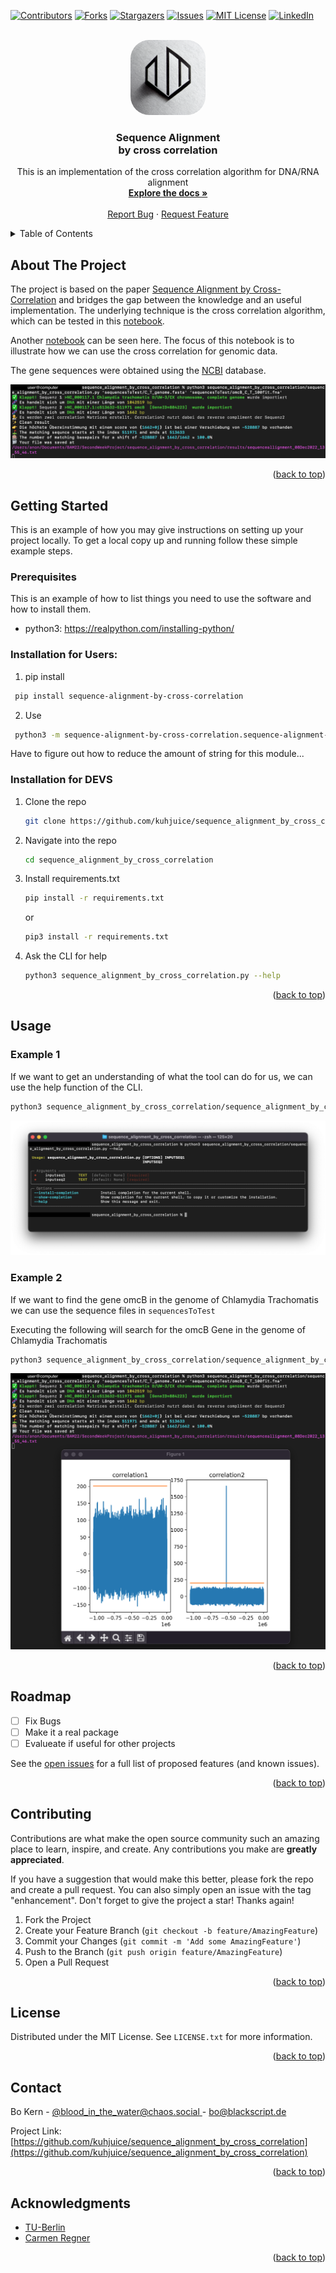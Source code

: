 <!-- Improved compatibility of back to top link: See: https://github.com/othneildrew/Best-README-Template/pull/73 -->
<a name="readme-top"></a>
<!--
*** Thanks for checking out the Best-README-Template. If you have a suggestion
*** that would make this better, please fork the repo and create a pull request
*** or simply open an issue with the tag "enhancement".
*** Don't forget to give the project a star!
*** Thanks again! Now go create something AMAZING! :D
-->



<!-- PROJECT SHIELDS -->
<!--
*** I'm using markdown "reference style" links for readability.
*** Reference links are enclosed in brackets [ ] instead of parentheses ( ).
*** See the bottom of this document for the declaration of the reference variables
*** for contributors-url, forks-url, etc. This is an optional, concise syntax you may use.
*** https://www.markdownguide.org/basic-syntax/#reference-style-links
-->
[![Contributors][contributors-shield]][contributors-url]
[![Forks][forks-shield]][forks-url]
[![Stargazers][stars-shield]][stars-url]
[![Issues][issues-shield]][issues-url]
[![MIT License][license-shield]][license-url]
[![LinkedIn][linkedin-shield]][linkedin-url]



<!-- PROJECT LOGO -->
<br />
<div align="center">
  <a href="https://github.com/kuhjuice/sequence_alignment_by_cross_correlation">
    <img style='border-radius:30px' src="images/logo.png" alt="Logo" width="120" height="120">
  </a>

<h3 align="center">Sequence Alignment<br>by cross correlation</h3>

  <p align="center">
    This is an implementation of the cross correlation algorithm for DNA/RNA alignment
    <br />
    <a href="https://github.com/kuhjuice/sequence_alignment_by_cross_correlation"><strong>Explore the docs »</strong></a>
    <br />
    <br />
    <!-- <a href="https://github.com/kuhjuice/sequence_alignment_by_cross_correlation">View Demo</a>
    ·
    -->
    <a href="https://github.com/kuhjuice/sequence_alignment_by_cross_correlation/issues">Report Bug</a>
    ·
    <a href="https://github.com/kuhjuice/sequence_alignment_by_cross_correlation/issues">Request Feature</a>
  </p>
</div>



<!-- TABLE OF CONTENTS -->
<details>
  <summary>Table of Contents</summary>
  <ol>
    <li>
      <a href="#about-the-project">About The Project</a>
      <ul>
        <li><a href="#built-with">Built With</a></li>
      </ul>
    </li>
    <li>
      <a href="#getting-started">Getting Started</a>
      <ul>
        <li><a href="#prerequisites">Prerequisites</a></li>
        <li><a href="#installation">Installation</a></li>
      </ul>
    </li>
    <li><a href="#usage">Usage</a></li>
    <li><a href="#roadmap">Roadmap</a></li>
    <li><a href="#contributing">Contributing</a></li>
    <li><a href="#license">License</a></li>
    <li><a href="#contact">Contact</a></li>
    <li><a href="#acknowledgments">Acknowledgments</a></li>
  </ol>
</details>



<!-- ABOUT THE PROJECT -->
## About The Project
The project is based on the paper [Sequence Alignment by Cross-Correlation](https://www.ncbi.nlm.nih.gov/pmc/articles/PMC2291754/) and bridges the gap between the knowledge and an useful implementation. The underlying technique is the cross correlation algorithm, which can be tested in this [notebook](https://makeabilitylab.github.io/physcomp/signals/ComparingSignals/index.html).

Another [notebook](https://colab.research.google.com/drive/1XC0AIqli6igxuDt0phcmZCu5IK5tiV7W?usp=sharing) can be seen here. The focus of this notebook is to illustrate how we can use the cross correlation for genomic data.

The gene sequences were obtained using the [NCBI](https://www.ncbi.nlm.nih.gov/gene/) database.

![Example Screen Shot][product-screenshot]

<!-- Here's a blank template to get started: To avoid retyping too much info. Do a search and replace with your text editor for the following: `kuhjuice`, `sequence_alignment_by_cross_correlation`, `twitter_handle`, `linkedin_username`, `email_client`, `email`, `project_title`, `project_description` -->

<p align="right">(<a href="#readme-top">back to top</a>)</p>

<!-- GETTING STARTED -->
## Getting Started

This is an example of how you may give instructions on setting up your project locally.
To get a local copy up and running follow these simple example steps.

### Prerequisites

This is an example of how to list things you need to use the software and how to install them.
* python3: https://realpython.com/installing-python/

### Installation for Users:
1. pip install
```sh
 pip install sequence-alignment-by-cross-correlation
```

2. Use
```sh
 python3 -m sequence-alignment-by-cross-correlation.sequence-alignment-by-cross-correlation
```
Have to figure out how to reduce the amount of string for this module...

### Installation for DEVS

1. Clone the repo
   ```sh
   git clone https://github.com/kuhjuice/sequence_alignment_by_cross_correlation.git
   ```
2. Navigate into the repo
   ```sh
   cd sequence_alignment_by_cross_correlation
   ```
3. Install requirements.txt
   ```sh
   pip install -r requirements.txt
   ```
   or
   ```sh
   pip3 install -r requirements.txt
   ```
4. Ask the CLI for help
   ```sh
   python3 sequence_alignment_by_cross_correlation.py --help
   ```

<p align="right">(<a href="#readme-top">back to top</a>)</p>



<!-- USAGE EXAMPLES -->
## Usage
### Example 1
If we want to get an understanding of what the tool can do for us, we can use the help function of the CLI.
```sh
python3 sequence_alignment_by_cross_correlation/sequence_alignment_by_cross_correlation.py --help
```
![Help Screen Shot][help-screenshot]
### Example 2
If we want to find the gene omcB in the genome of Chlamydia Trachomatis we can use the sequence files in `sequencesToTest`

Executing the following will search for the omcB Gene in the genome of Chlamydia Trachomatis

   ```sh
python3 sequence_alignment_by_cross_correlation/sequence_alignment_by_cross_correlation.py 'sequencesToTest/C_T_genome.fasta' 'sequencesToTest/omcB_C_T_100fit.fna'
   ```

![Usage Screen Shot][usage-screenshot]

<p align="right">(<a href="#readme-top">back to top</a>)</p>



<!-- ROADMAP -->
## Roadmap

- [ ] Fix Bugs
- [ ] Make it a real package
- [ ] Evalueate if useful for other projects

See the [open issues](https://github.com/kuhjuice/sequence_alignment_by_cross_correlation/issues) for a full list of proposed features (and known issues).

<p align="right">(<a href="#readme-top">back to top</a>)</p>



<!-- CONTRIBUTING -->
## Contributing

Contributions are what make the open source community such an amazing place to learn, inspire, and create. Any contributions you make are **greatly appreciated**.

If you have a suggestion that would make this better, please fork the repo and create a pull request. You can also simply open an issue with the tag "enhancement".
Don't forget to give the project a star! Thanks again!

1. Fork the Project
2. Create your Feature Branch (`git checkout -b feature/AmazingFeature`)
3. Commit your Changes (`git commit -m 'Add some AmazingFeature'`)
4. Push to the Branch (`git push origin feature/AmazingFeature`)
5. Open a Pull Request

<p align="right">(<a href="#readme-top">back to top</a>)</p>



<!-- LICENSE -->
## License

Distributed under the MIT License. See `LICENSE.txt` for more information.

<p align="right">(<a href="#readme-top">back to top</a>)</p>



<!-- CONTACT -->
## Contact

Bo Kern - [@blood_in_the_water@chaos.social ](https://chaos.social/@blood_in_the_water) - bo@blackscript.de

Project Link: [https://github.com/kuhjuice/sequence_alignment_by_cross_correlation](https://github.com/kuhjuice/sequence_alignment_by_cross_correlation)

<p align="right">(<a href="#readme-top">back to top</a>)</p>



<!-- ACKNOWLEDGMENTS -->
## Acknowledgments

* [TU-Berlin](tu.berlin)
* [Carmen Regner](https://www.tu.berlin/mikrobiologie/ueber-uns/team-personen/#c422452)

<p align="right">(<a href="#readme-top">back to top</a>)</p>



<!-- MARKDOWN LINKS & IMAGES -->
<!-- https://www.markdownguide.org/basic-syntax/#reference-style-links -->
[contributors-shield]: https://img.shields.io/github/contributors/kuhjuice/sequence_alignment_by_cross_correlation.svg?style=for-the-badge
[contributors-url]: https://github.com/kuhjuice/sequence_alignment_by_cross_correlation/graphs/contributors
[forks-shield]: https://img.shields.io/github/forks/kuhjuice/sequence_alignment_by_cross_correlation.svg?style=for-the-badge
[forks-url]: https://github.com/kuhjuice/sequence_alignment_by_cross_correlation/network/members
[stars-shield]: https://img.shields.io/github/stars/kuhjuice/sequence_alignment_by_cross_correlation.svg?style=for-the-badge
[stars-url]: https://github.com/kuhjuice/sequence_alignment_by_cross_correlation/stargazers
[issues-shield]: https://img.shields.io/github/issues/kuhjuice/sequence_alignment_by_cross_correlation.svg?style=for-the-badge
[issues-url]: https://github.com/kuhjuice/sequence_alignment_by_cross_correlation/issues
[license-shield]: https://img.shields.io/github/license/kuhjuice/sequence_alignment_by_cross_correlation.svg?style=for-the-badge
[license-url]: https://github.com/kuhjuice/sequence_alignment_by_cross_correlation/blob/master/LICENSE.txt
[linkedin-shield]: https://img.shields.io/badge/-LinkedIn-black.svg?style=for-the-badge&logo=linkedin&colorB=555
[linkedin-url]: https://linkedin.com/in/bpbk
[product-screenshot]: images/productScreenshot.png
[usage-screenshot]: images/usagescreenshot.png
[help-screenshot]: images/helpScreenshot.png
[Next.js]: https://img.shields.io/badge/next.js-000000?style=for-the-badge&logo=nextdotjs&logoColor=white
[Next-url]: https://nextjs.org/
[React.js]: https://img.shields.io/badge/React-20232A?style=for-the-badge&logo=react&logoColor=61DAFB
[React-url]: https://reactjs.org/
[Vue.js]: https://img.shields.io/badge/Vue.js-35495E?style=for-the-badge&logo=vuedotjs&logoColor=4FC08D
[Vue-url]: https://vuejs.org/
[Angular.io]: https://img.shields.io/badge/Angular-DD0031?style=for-the-badge&logo=angular&logoColor=white
[Angular-url]: https://angular.io/
[Svelte.dev]: https://img.shields.io/badge/Svelte-4A4A55?style=for-the-badge&logo=svelte&logoColor=FF3E00
[Svelte-url]: https://svelte.dev/
[Laravel.com]: https://img.shields.io/badge/Laravel-FF2D20?style=for-the-badge&logo=laravel&logoColor=white
[Laravel-url]: https://laravel.com
[Bootstrap.com]: https://img.shields.io/badge/Bootstrap-563D7C?style=for-the-badge&logo=bootstrap&logoColor=white
[Bootstrap-url]: https://getbootstrap.com
[JQuery.com]: https://img.shields.io/badge/jQuery-0769AD?style=for-the-badge&logo=jquery&logoColor=white
[JQuery-url]: https://jquery.com 
